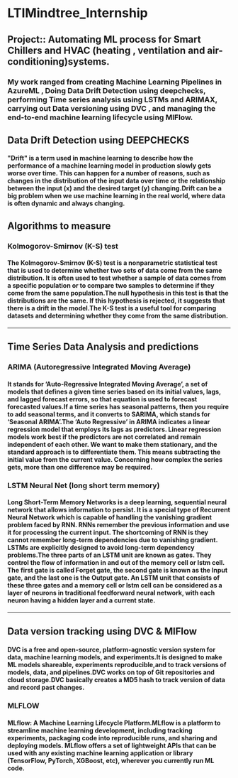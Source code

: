 # LTIMindtree_Internship

## Project:: Automating ML process for Smart Chillers and HVAC (heating , ventilation and air-conditioning)systems.

### My work ranged from creating Machine Learning Pipelines in AzureML , Doing Data Drift Detection using deepchecks, performing Time series analysis using LSTMs and ARIMAX, carrying out Data versioning using DVC , and managing the end-to-end machine learning lifecycle using MlFlow.


## Data Drift Detection using DEEPCHECKS

#### "Drift" is a term used in machine learning to describe how the performance of a machine learning model in production slowly gets worse over time. This can happen for a number of reasons, such as changes in the distribution of the input data over time or the relationship between the input (x) and the desired target (y) changing.Drift can be a big problem when we use machine learning in the real world, where data is often dynamic and always changing. 

## Algorithms to measure 

### Kolmogorov-Smirnov (K-S) test
#### The Kolmogorov-Smirnov (K-S) test is a nonparametric statistical test that is used to determine whether two sets of data come from the same distribution. It is often used to test whether a sample of data comes from a specific population or to compare two samples to determine if they come from the same population.The null hypothesis in this test is that the distributions are the same. If this hypothesis is rejected, it suggests that there is a drift in the model.The K-S test is a useful tool for comparing datasets and determining whether they come from the same distribution.

----------------------------------------------------------------------------------------------------------------------------------------------------------

## Time Series Data Analysis and predictions 

### ARIMA (Autoregressive Integrated Moving Average)
#### It stands for ‘Auto-Regressive Integrated Moving Average’, a set of models that defines a given time series based on its initial values, lags, and lagged forecast errors, so that equation is used to forecast forecasted values.If a time series has seasonal patterns, then you require to add seasonal terms, and it converts to SARIMA, which stands for ‘Seasonal ARIMA’.The ‘Auto Regressive’ in ARIMA indicates a linear regression model that employs its lags as predictors. Linear regression models work best if the predictors are not correlated and remain independent of each other. We want to make them stationary, and the standard approach is to differentiate them. This means subtracting the initial value from the current value. Concerning how complex the series gets, more than one difference may be required.

### LSTM Neural Net (long short term memory)
#### Long Short-Term Memory Networks is a deep learning, sequential neural network that allows information to persist. It is a special type of Recurrent Neural Network which is capable of handling the vanishing gradient problem faced by RNN. RNNs remember the previous information and use it for processing the current input. The shortcoming of RNN is they cannot remember long-term dependencies due to vanishing gradient. LSTMs are explicitly designed to avoid long-term dependency problems.The three parts of an LSTM unit are known as gates. They control the flow of information in and out of the memory cell or lstm cell. The first gate is called Forget gate, the second gate is known as the Input gate, and the last one is the Output gate. An LSTM unit that consists of these three gates and a memory cell or lstm cell can be considered as a layer of neurons in traditional feedforward neural network, with each neuron having a hidden layer and a current state.


----------------------------------------------------------------------------------------------------------------------------------------------------------

## Data version tracking using DVC & MlFlow
#### DVC is a free and open-source, platform-agnostic version system for data, machine learning models, and experiments.It is designed to make ML models shareable, experiments reproducible,and to track versions of models, data, and pipelines.DVC works on top of Git repositories and cloud storage.DVC basically creates a MD5 hash to track version of data and record past changes.
### MLFLOW
#### MLflow: A Machine Learning Lifecycle Platform.MLflow is a platform to streamline machine learning development, including tracking experiments, packaging code into reproducible runs, and sharing and deploying models. MLflow offers a set of lightweight APIs that can be used with any existing machine learning application or library (TensorFlow, PyTorch, XGBoost, etc), wherever you currently run ML code.
